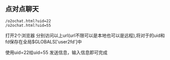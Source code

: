 ## 点对点聊天

~~~
/o2ochat.html?uid=22
/o2ochat.html?uid=55
~~~
打开2个浏览器 分别访问以上url(url不限可以是本地也可以是远程),将对于的uid和fd保存在全局$GLOBALS['user2fd']中

使用uid=22给uid=55 发送信息，输入信息即可完成



